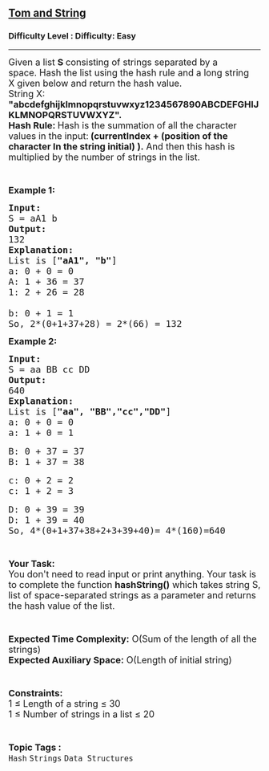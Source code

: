 <h2><a href="https://www.geeksforgeeks.org/problems/tom-and-string1211/1">Tom and String</a></h2><h3>Difficulty Level : Difficulty: Easy</h3><hr><div class="problems_problem_content__Xm_eO"><p><span style="font-size:18px">Given a list <strong>S </strong>consisting&nbsp;of strings&nbsp;separated by a space.&nbsp;Hash the list using the hash rule and a long string X&nbsp;given below&nbsp;and return the hash value.<br>
String X: <strong>"abcdefghijklmnopqrstuvwxyz1234567890ABCDEFGHIJKLMNOPQRSTUVWXYZ".</strong></span><br>
<span style="font-size:18px"><strong>Hash Rule:&nbsp;</strong>Hash is the summation of all the character values in the input:<strong>&nbsp;(currentIndex + (position of the character In the string initial) ).</strong>&nbsp;And then this hash is multiplied by the number of strings in the list.</span></p>

<p>&nbsp;</p>

<p><span style="font-size:18px"><strong>Example 1:</strong></span></p>

<pre><span style="font-size:18px"><strong>Input:</strong></span>
<span style="font-size:18px">S = aA1 b</span>
<span style="font-size:18px"><strong>Output:</strong></span>
<span style="font-size:18px">132</span>
<strong><span style="font-size:18px">Explanation: 
</span></strong><span style="font-size:18px">List is [<strong>"aA1", "b"</strong>]</span>
<span style="font-size:18px">a: 0 + 0 = 0
A: 1 + 36 = 37
1: 2 + 26 = 28

b: 0 + 1 = 1</span>
<span style="font-size:18px">So, 2*(0+1+37+28) = 2*(66) = 132</span></pre>

<p><span style="font-size:18px"><strong>Example 2:</strong></span></p>

<pre><span style="font-size:18px"><strong>Input:</strong>
S = aa BB cc DD
<strong>Output:</strong>
640</span>
<span style="font-size:18px"><strong>Explanation: 
</strong>List is [<strong>"aa", "BB","cc","DD"</strong>]</span>
<span style="font-size:18px">a: 0 + 0 = 0
a: 1 + 0 = 1</span>

<span style="font-size:18px">B: 0 + 37 = 37
B: 1 + 37 = 38</span>

<span style="font-size:18px">c: 0 + 2 = 2
c: 1 + 2 = 3</span>

<span style="font-size:18px">D: 0 + 39 = 39
D: 1 + 39 = 40</span>
<span style="font-size:18px">So, 4*(0+1+37+38+2+3+39+40)= 4*(160)=640</span></pre>

<p>&nbsp;</p>

<p><span style="font-size:18px"><strong>Your Task:&nbsp;&nbsp;</strong><br>
You don't need to read input or print anything. Your task is to complete the function&nbsp;<strong>hashString()</strong>&nbsp;which takes string S, list of space-separated strings&nbsp;as a parameter&nbsp;and returns the hash value of the list.</span></p>

<p>&nbsp;</p>

<p><span style="font-size:18px"><strong>Expected Time Complexity:</strong>&nbsp;O(Sum of the length of all the strings)<br>
<strong>Expected Auxiliary Space:</strong>&nbsp;O(Length of initial string)</span></p>

<p>&nbsp;</p>

<p><span style="font-size:18px"><strong>Constraints:</strong><br>
1 ≤ Length of a string ≤ 30<br>
1 ≤ Number of strings in a list ≤ 20</span></p>
</div><br><p><span style=font-size:18px><strong>Topic Tags : </strong><br><code>Hash</code>&nbsp;<code>Strings</code>&nbsp;<code>Data Structures</code>&nbsp;